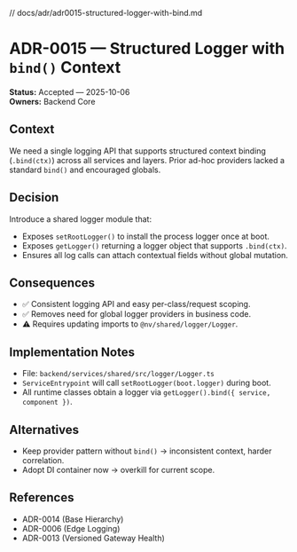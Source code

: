 // docs/adr/adr0015-structured-logger-with-bind.md

# ADR-0015 — Structured Logger with `bind()` Context

**Status:** Accepted — 2025-10-06  
**Owners:** Backend Core

## Context

We need a single logging API that supports structured context binding (`.bind(ctx)`) across all services and layers. Prior ad-hoc providers lacked a standard `bind()` and encouraged globals.

## Decision

Introduce a shared logger module that:

- Exposes `setRootLogger()` to install the process logger once at boot.
- Exposes `getLogger()` returning a logger object that supports `.bind(ctx)`.
- Ensures all log calls can attach contextual fields without global mutation.

## Consequences

- ✅ Consistent logging API and easy per-class/request scoping.
- ✅ Removes need for global logger providers in business code.
- ⚠ Requires updating imports to `@nv/shared/logger/Logger`.

## Implementation Notes

- File: `backend/services/shared/src/logger/Logger.ts`
- `ServiceEntrypoint` will call `setRootLogger(boot.logger)` during boot.
- All runtime classes obtain a logger via `getLogger().bind({ service, component })`.

## Alternatives

- Keep provider pattern without `bind()` → inconsistent context, harder correlation.
- Adopt DI container now → overkill for current scope.

## References

- ADR-0014 (Base Hierarchy)
- ADR-0006 (Edge Logging)
- ADR-0013 (Versioned Gateway Health)
